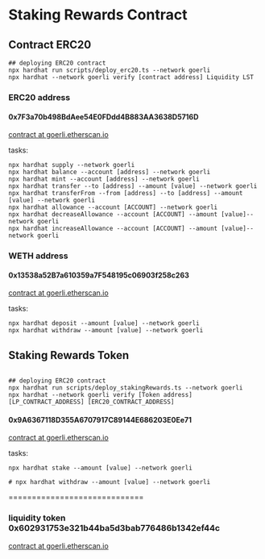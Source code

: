 # Staking Rewards Contract

## Contract ERC20

```shell
## deploying ERC20 contract
npx hardhat run scripts/deploy_erc20.ts --network goerli
npx hardhat --network goerli verify [contract address] Liquidity LST
```

### ERC20 address

#### 0x7F3a70b498BdAee54E0FDdd4B883AA3638D5716D

[contract at goerli.etherscan.io](https://goerli.etherscan.io/address/0x7F3a70b498BdAee54E0FDdd4B883AA3638D5716D)

tasks:

```shell
npx hardhat supply --network goerli
npx hardhat balance --account [address] --network goerli
npx hardhat mint --account [address] --network goerli
npx hardhat transfer --to [address] --amount [value] --network goerli
npx hardhat transferFrom --from [address] --to [address] --amount [value] --network goerli
npx hardhat allowance --account [ACCOUNT] --network goerli
npx hardhat decreaseAllowance --account [ACCOUNT] --amount [value]--network goerli
npx hardhat increaseAllowance --account [ACCOUNT] --amount [value]--network goerli
```

### WETH address

#### 0x13538a52B7a610359a7F548195c06903f258c263

[contract at goerli.etherscan.io](https://goerli.etherscan.io/address/0x13538a52B7a610359a7F548195c06903f258c263)

tasks:

```shell
npx hardhat deposit --amount [value] --network goerli
npx hardhat withdraw --amount [value] --network goerli
```

## Staking Rewards Token

```shell

## deploying ERC20 contract
npx hardhat run scripts/deploy_stakingRewards.ts --network goerli
npx hardhat --network goerli verify [Token address] [LP_CONTRACT_ADDRESS] [ERC20_CONTRACT_ADDRESS]
```
#### 0x9A6367118D355A6707917C89144E686203E0Ee71

[contract at goerli.etherscan.io](https://goerli.etherscan.io/address/0x9A6367118D355A6707917C89144E686203E0Ee71#code)

tasks:

```shell
npx hardhat stake --amount [value] --network goerli

# npx hardhat withdraw --amount [value] --network goerli
```
=============================


### liquidity token 0x602931753e321b44ba5d3bab776486b1342ef44c
[contract at goerli.etherscan.io](https://goerli.etherscan.io/token/0x13538a52b7a610359a7f548195c06903f258c263?a=0x602931753e321b44ba5d3bab776486b1342ef44c)

